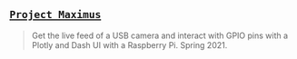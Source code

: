 ## [`Project Maximus`](http://lxrbckl.com/Project-Maximus)
> Get the live feed of a USB camera and interact with GPIO pins with a Plotly and Dash UI with a Raspberry Pi. Spring 2021.
